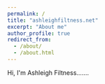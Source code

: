 ```yaml
---
permalink: /
title: "ashleighfiltness.net"
excerpt: "About me"
author_profile: true
redirect_from: 
  - /about/
  - /about.html
---
```


Hi, I'm Ashleigh Filtness.......

